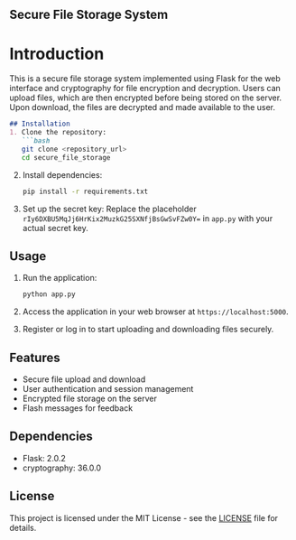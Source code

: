 

## Secure File Storage System

# Introduction
This is a secure file storage system implemented using Flask for the web interface and cryptography for file encryption and decryption. Users can upload files, which are then encrypted before being stored on the server. Upon download, the files are decrypted and made available to the user.
```markdown
## Installation
1. Clone the repository:
   ```bash
   git clone <repository_url>
   cd secure_file_storage
   ```

2. Install dependencies:
   ```bash
   pip install -r requirements.txt
   ```

3. Set up the secret key:
   Replace the placeholder `rIy6DXBU5MqJj6HrKix2MuzkG25SXNfjBsGwSvFZw0Y=` in `app.py` with your actual secret key.

## Usage
1. Run the application:
   ```bash
   python app.py
   ```

2. Access the application in your web browser at `https://localhost:5000`.

3. Register or log in to start uploading and downloading files securely.

## Features
- Secure file upload and download
- User authentication and session management
- Encrypted file storage on the server
- Flash messages for feedback

## Dependencies
- Flask: 2.0.2
- cryptography: 36.0.0

## License
This project is licensed under the MIT License - see the [LICENSE](LICENSE) file for details.
```
